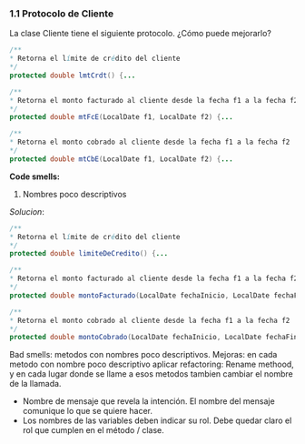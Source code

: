 ### 1.1 Protocolo de Cliente
La clase Cliente tiene el siguiente protocolo. ¿Cómo puede mejorarlo? 

```java
/** 
* Retorna el límite de crédito del cliente
*/
protected double lmtCrdt() {...

/** 
* Retorna el monto facturado al cliente desde la fecha f1 a la fecha f2
*/
protected double mtFcE(LocalDate f1, LocalDate f2) {...

/** 
* Retorna el monto cobrado al cliente desde la fecha f1 a la fecha f2
*/
protected double mtCbE(LocalDate f1, LocalDate f2) {...
```

**Code smells:** 
1. Nombres poco descriptivos

*Solucion*: 
```java
/** 
* Retorna el límite de crédito del cliente
*/
protected double limiteDeCredito() {...

/** 
* Retorna el monto facturado al cliente desde la fecha f1 a la fecha f2
*/
protected double montoFacturado(LocalDate fechaInicio, LocalDate fechaFin) {...

/** 
* Retorna el monto cobrado al cliente desde la fecha f1 a la fecha f2
*/
protected double montoCobrado(LocalDate fechaInicio, LocalDate fechaFin) {...
```

Bad smells: metodos con nombres poco descriptivos.
Mejoras: en cada metodo con nombre poco descriptivo aplicar refactoring: Rename methood, y en cada
lugar donde se llame a esos metodos tambien cambiar el nombre de la llamada.

- Nombre de mensaje que revela la intención. El nombre del mensaje comunique lo que se quiere hacer. 
- Los nombres de las variables deben indicar su rol. Debe quedar claro el rol que cumplen en el método / clase.
